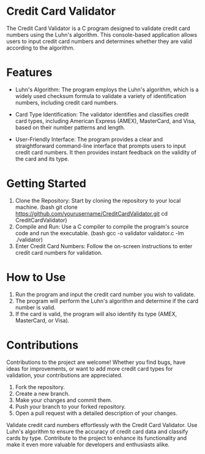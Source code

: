 # Credit Card Validator
The Credit Card Validator is a C program designed to validate credit card numbers using the Luhn's algorithm. This console-based application allows users to input credit card numbers and determines whether they are valid according to the algorithm.

# Features
* Luhn's Algorithm: The program employs the Luhn's algorithm, which is a widely used checksum formula to validate a variety of identification numbers, including credit card numbers.

* Card Type Identification: The validator identifies and classifies credit card types, including American Express (AMEX), MasterCard, and Visa, based on their number patterns and length.

* User-Friendly Interface: The program provides a clear and straightforward command-line interface that prompts users to input credit card numbers. It then provides instant feedback on the validity of the card and its type.

# Getting Started
1. Clone the Repository: Start by cloning the repository to your local machine.
  (bash
  git clone https://github.com/yourusername/CreditCardValidator.git
  cd CreditCardValidator)
2. Compile and Run: Use a C compiler to compile the program's source code and run the executable.
  (bash
  gcc -o validator validator.c -lm
  ./validator)
3. Enter Credit Card Numbers: Follow the on-screen instructions to enter credit card numbers for validation.

# How to Use
1. Run the program and input the credit card number you wish to validate.
2. The program will perform the Luhn's algorithm and determine if the card number is valid.
3. If the card is valid, the program will also identify its type (AMEX, MasterCard, or Visa).

# Contributions
Contributions to the project are welcome! Whether you find bugs, have ideas for improvements, or want to add more credit card types for validation, your contributions are appreciated.

1. Fork the repository.
2. Create a new branch.
3. Make your changes and commit them.
4. Push your branch to your forked repository.
5. Open a pull request with a detailed description of your changes.
   
Validate credit card numbers effortlessly with the Credit Card Validator. Use Luhn's algorithm to ensure the accuracy of credit card data and classify cards by type. Contribute to the project to enhance its functionality and make it even more valuable for developers and enthusiasts alike.
